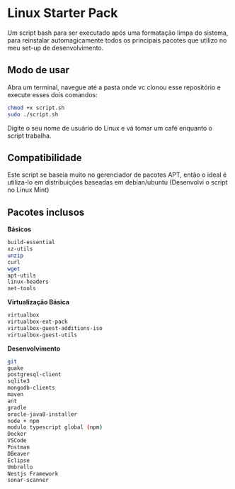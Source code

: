 # Linux Starter Pack
Um script bash para ser executado após uma formatação limpa do sistema, para reinstalar automagicamente todos os principais pacotes que utilizo no meu set-up de desenvolvimento.

## Modo de usar

Abra um terminal, navegue até a pasta onde vc clonou esse repositório e execute esses dois comandos:

```bash
chmod +x script.sh
sudo ./script.sh
```
Digite o seu nome de usuário do Linux e vá tomar um café enquanto o script trabalha.

## Compatibilidade
Este script se baseia muito no gerenciador de pacotes APT, então o ideal é utiliza-lo em distribuições baseadas em debian/ubuntu (Desenvolvi o script no Linux Mint)

## Pacotes inclusos

__Básicos__
```bash
build-essential 
xz-utils
unzip
curl
wget
apt-utils
linux-headers
net-tools
```

__Virtualização Básica__
```bash
virtualbox
virtualbox-ext-pack
virtualbox-guest-additions-iso
virtualbox-guest-utils
```

__Desenvolvimento__
```bash
git
guake
postgresql-client
sqlite3
mongodb-clients
maven
ant
gradle
oracle-java8-installer
node + npm
modulo typescript global (npm)
Docker
VSCode
Postman
DBeaver
Eclipse
Umbrello
Nestjs Framework
sonar-scanner
```

